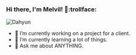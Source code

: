 ### Hi there, I'm Melvil! 👋:trollface:

![Dahyun](https://media.giphy.com/media/ggcNOq2PyRFv8CDcLn/giphy.gif)
- 🔭 I’m currently working on a project for a client.
- 🌱 I’m currently learning a lot of things.
- 💬 Ask me about ANYTHING.
